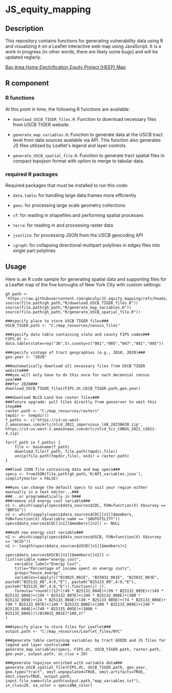 # JS_equity_mapping

## Description
This repository contains functions for generating vulnerability data using R and visualizing it on a Leaflet interactive web map using JavaScript.  It is a work in progress (in other words, there are likely some bugs) and will be updated reglarly. 

[Bay Area Home Electrification Equity Project (HEEP) Map](https://gmculp.github.io/JS_equity_mapping/web_maps/BayAreaHEEP.html)

## R component
### R functions
At this point in time, the following R functions are available:

* ```download_USCB_TIGER_files.R```: Function to download necessary files from USCB TIGER website. 
  
* ```generate_map_variables.R```: Function to generate data at the USCB tract level from data sources available via API. This function also generates JS files utilized by Leaflet's legend and layer controls.

* ```generate_USCB_spatial_file.R```: Function to generate tract spatial files in compact topojson format with option to merge to tabular data.

### required R packages
Required packages that must be installed to run this code:

* ```data.table```: for handling large data.frames more efficiently

* ```geos```: for processing large scale geometry collections

* ```sf```: for reading in shapefiles and performing spatial processes

* ```terra```: for reading in and processing raster data

* ```jsonlite```: for processing JSON from the USCB geocoding API

* ```igraph```: for collapsing directional multipart polylines in edges files into single part polylines

## Usage	  
Here is an R code sample for generating spatial data and supporting files for a Leaflet map of the five boroughs of New York City with custom settings:
```
gh_path <- 'https://raw.githubusercontent.com/gmculp/JS_equity_mapping/refs/heads/main'
source(file.path(gh_path,"R/download_USCB_TIGER_files.R"))
source(file.path(gh_path,"R/generate_map_variables.R"))
source(file.path(gh_path,"R/generate_USCB_spatial_file.R"))

###specify place to store USCB TIGER files###
USCB_TIGER.path <- "C:/map_resources/census_files"

###specify data table containing state and county FIPS codes###
FIPS.dt <- data.table(state=rep("36",5),county=c("061","005","047","081","085"))

###specify vintage of tract geographies (e.g., 2010, 2020)###
geo.year <- "2020"

###automatically download all necessary files from USCB TIGER website###
###you will only have to do this once for each decennial census year###
###for 2020###
download_USCB_TIGER_files(FIPS.dt,USCB_TIGER.path,geo.year)

###download NLCD Land Use raster files###
###future upgrade: pull tiles directly from geoserver to omit this step###
raster.path <- "C:/map_resources/rasters"
tmpdir <- tempdir()
f_paths <- c('https://s3-us-west-2.amazonaws.com/mrlc/nlcd_2021_impervious_l48_20230630.zip', https://s3-us-west-2.amazonaws.com/mrlc/nlcd_tcc_CONUS_2021_v2021-4.zip)

for(f_path in f_paths) {
	file <- basename(f_path)
	download.file(f_path, file.path(tmpdir,file))	
	unzip(file.path(tmpdir,file), exdir = raster.path)
}

###load JSON file containing data and map specs###
specs <- fromJSON(file.path(gh_path,'R/API_variables.json'), simplifyVector = FALSE)

###you can change the default specs to suit your region either mannually in a text editor...###
###...or programmatically in R###
###remove old energy cost variable###
n1 <- which(sapply(specs$data_sources$CDC, FUN=function(X) X$survey == "BRFSS"))
n2 <- which(sapply(specs$data_sources$CDC[[n1]]$members, FUN=function(X) X$variable_name == "SHUTUTILITY"))
specs$data_sources$CDC[[n1]]$members[[n2]] <- NULL
	
###add new energy cost variable###
n1 <- which(sapply(specs$data_sources$USCB, FUN=function(X) X$survey == "ACS5"))
n2 <- length(specs$data_sources$USCB[[n1]]$members)+1
	
specs$data_sources$USCB[[n1]]$members[[n2]] <- 
list(variable_name="energy_cost", 
	variable_label="Energy Cost",
	title="Percentage of income spent on energy costs",
	group="house_energy",
	variables=lapply(c("B19025_001E", "B25032_001E", "B25032_003E", paste0("B25132_00",4:9,"E"), paste0("B25133_00",4:9,"E"), paste0("B25135_00",4:6,"E")),function(j) j),
	formula="round(((12*((49 * B25132_004E)+(99 * B25132_005E)+(149 * B25132_006E)+(199 * B25132_007E)+(249 * B25132_008E)+(300 * B25132_009E)+(24 * B25133_004E)+(49 * B25133_005E)+(74 * B25133_006E)+(99 * B25133_007E)+(149 * B25133_008E)+(200 * B25133_009E)+(249 * B25135_004E)+(749 * B25135_005E)+(1000 * B25135_006E)))/B19025_001E)*100,2)"
)

###specify place to store files for Leaflet###
output.path <- "C:/map_resources/Leaflet_files/NYC"

###generate table containing variables by tract GEOID and JS files for legend and layer controls###
generate_map_variables(specs, FIPS.dt, USCB_TIGER.path, raster.path, geo.year, output.path, in_clus = 20)

###generate topojson enriched with variable data###
generate_USCB_spatial_file(FIPS.dt, USCB_TIGER.path, geo.year, geo.type="tract", omit.unpopulated=TRUE, omit.artifacts=TRUE, omit.coast=TRUE, output.path, input.file_name=file.path(output.path,"map_variables.txt"), in_clus=20, na_color = specs$NA_color)
